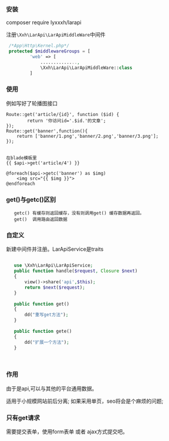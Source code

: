 
### 安装
 composer require lyxxxh/larapi
 

   注册`\Xxh\LarApi\LarApiMiddleWare`中间件 
   ```php
    /*App\Http\Kernel.php*/
    protected $middlewareGroups = [
            'web' => [
                ..............,
                \Xxh\LarApi\LarApiMiddleWare::class
            ]
```
 
### 使用
例如写好了轮播图接口
```
Route::get('article/{id}', function ($id) {
        return '你访问id='.$id.'的文章';
});
Route::get('banner',function(){
    return ['banner/1.png','banner/2.png','banner/3.png'];
});


在blade模板里
{{ $api->get('article/4') }}

@foreach($api->getc('banner') as $img)
    <img src="{{ $img }}">      
@endforeach
```


### get()与getc()区别
       getc() 有缓存则返回缓存，没有则调用get() 缓存数据再返回。
       get()  调用路由返回数据 
       
### 自定义
 新建中间件并注册。LarApiService是traits
 ```php

    use \Xxh\LarApi\LarApiService;
    public function handle($request, Closure $next)
    {
        view()->share('api',$this);
        return $next($request);
    }
   
    public function get()
    {
        dd("重写get方法");
    }
    
    public function gete()
    { 
        dd("扩展一个方法");
    }

   
```
        
### 作用
 由于是api,可以与其他的平台通用数据。

 适用于小规模网站前后分离;
 如果采用单页，seo将会是个麻烦的问题;
     
     
### 只有get请求
  需要提交表单，使用form表单 或者 ajax方式提交吧。
    
